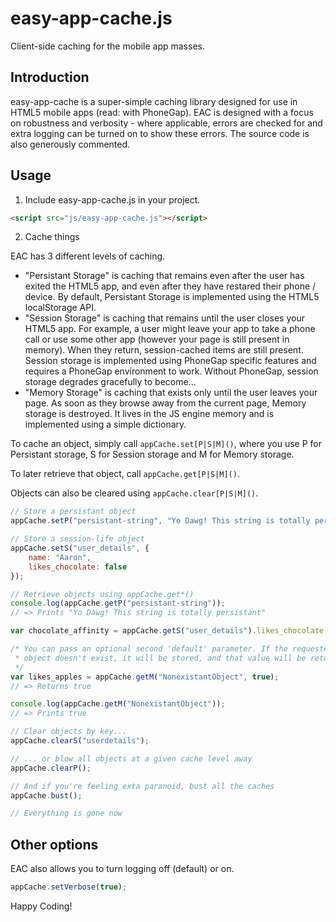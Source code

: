 # easy-app-cache.js

Client-side caching for the mobile app masses.

## Introduction

easy-app-cache is a super-simple caching library designed for use in HTML5
mobile apps (read: with PhoneGap). EAC is designed with a focus on robustness
and verbosity - where applicable, errors are checked for and extra logging can
be turned on to show these errors. The source code is also generously
commented.

## Usage

 1) Include easy-app-cache.js in your project.

```html
<script src="js/easy-app-cache.js"></script>
```

 2) Cache things

EAC has 3 different levels of caching.

 * "Persistant Storage" is caching that remains even after the user has exited
the HTML5 app, and even after they have restared their phone / device. By
default, Persistant Storage is implemented using the HTML5 localStorage API.
 * "Session Storage" is caching that remains until the user closes your HTML5
app. For example, a user might leave your app to take a phone call or use
some other app (however your page is still present in memory). When they
return, session-cached items are still present. Session storage is implemented
using PhoneGap specific features and requires a PhoneGap environment to work.
Without PhoneGap, session storage degrades gracefully to become...
 * "Memory Storage" is caching that exists only until the user leaves your
page. As soon as they browse away from the current page, Memory storage is
destroyed. It lives in the JS engine memory and is implemented using a simple
dictionary.

To cache an object, simply call `appCache.set[P|S|M]()`, where you use P for
Persistant storage, S for Session storage and M for Memory storage.

To later retrieve that object, call `appCache.get[P|S|M]()`.

Objects can also be cleared using `appCache.clear[P|S|M]()`.

```js
// Store a persistant object
appCache.setP("persistant-string", "Yo Dawg! This string is totally persistant");

// Store a session-life object
appCache.setS("user_details", {
    name: "Aaron",
    likes_chocolate: false
});

// Retrieve objects using appCache.get*()
console.log(appCache.getP("persistant-string"));
// => Prints "Yo Dawg! This string is totally persistant"

var chocolate_affinity = appCache.getS("user_details").likes_chocolate;

/* You can pass an optional second 'default' parameter. If the requested
 * object doesn't exist, it will be stored, and that value will be returned.
 */
var likes_apples = appCache.getM("NonexistantObject", true);
// => Returns true

console.log(appCache.getM("NonexistantObject"));
// => Prints true

// Clear objects by key...
appCache.clearS("userdetails");

// ... or blow all objects at a given cache level away
appCache.clearP();

// And if you're feeling exta paranoid, bust all the caches
appCache.bust();

// Everything is gone now
```

## Other options

EAC also allows you to turn logging off (default) or on.

```js
appCache.setVerbose(true);
```

Happy Coding!

